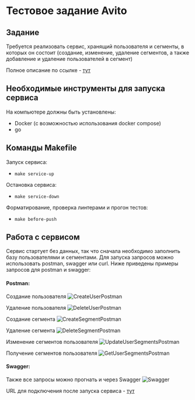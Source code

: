 # Тестовое задание Avito

## Задание
Требуется реализовать сервис, хранящий пользователя и сегменты, в которых он состоит (создание, изменение, удаление сегментов, а также добавление и удаление пользователей в сегмент)

Полное описание по ссылке - [тут](https://github.com/boichique/avito-test-task/blob/main/AvitoTask.md "тут")

## Необходимые инструменты для запуска сервиса
На компьютере должны быть установлены:
- Docker (с возможностью использования docker compose)
- go

## Команды Makefile
Запуск сервиса:
- `make service-up`

Остановка сервиса:
- `make service-down`

Форматирование, проверка линтерами и прогон тестов:
- `make before-push`

## Работа с сервисом
Сервис стартует без данных, так что сначала необходимо заполнить базу пользователями и сегментами. Для запуска запросов можно использовать postman, swagger или curl. Ниже приведены примеры запросов для postman и swagger:


#### Postman:
Создание пользователя
![CreateUserPostman](https://github.com/boichique/avito-test-task/assets/87061629/5ef82422-b2c1-460b-90b0-a791c8b345bb)


Удаление пользователя
![DeleteUserPostman](https://github.com/boichique/avito-test-task/assets/87061629/6b5560a6-8c9c-43e2-ae63-2ff91891fc69)


Создание сегмента
![CreateSegmentPostman](https://github.com/boichique/avito-test-task/assets/87061629/bc947a69-5a76-4bfa-b835-aade19708490)


Удаление сегмента
![DeleteSegmentPostman](https://github.com/boichique/avito-test-task/assets/87061629/00c13755-09a3-4f8c-92d4-c1c7fc35ef0e)


Изменение сегментов пользователя
![UpdateUserSegmentsPostman](https://github.com/boichique/avito-test-task/assets/87061629/944b2029-7e7b-4ee8-a338-8bca71593620)


Получение сегментов пользователя
![GetUserSegmentsPostman](https://github.com/boichique/avito-test-task/assets/87061629/92126163-e7fa-49bd-b6d7-fc8138ba4225)


#### Swagger:
Также все запросы можно прогнать и через Swagger
![Swagger](https://github.com/boichique/avito-test-task/assets/87061629/5fd822cb-5dff-4647-9459-d98294a4b25d)


URL для подключения после запуска сервиса - [тут](http://localhost:8080/swagger/index.html "тут")
